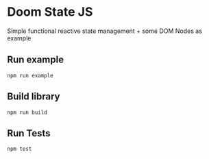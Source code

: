 # Doom State JS
Simple functional reactive state management + some DOM Nodes as example

## Run example
```
npm run example
```

## Build library
```
npm run build
```

## Run Tests
```
npm test
```